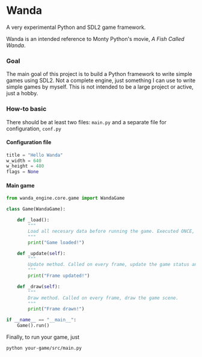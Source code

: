 # Wanda
A very experimental Python and SDL2 game framework.

Wanda is an intended reference to Monty Python's movie, *A Fish Called Wanda*.

### Goal

The main goal of this project is to build a Python framework to write simple games using SDL2. Not a complete engine, just something I can use to write simple games by myself. This is not intended to be a large project or active, just a hobby. 

### How-to basic

There should be at least two files: `main.py` and a separate file for configuration, `conf.py`

#### Configuration file

```python
title = "Hello Wanda"
w_width = 640
w_height = 480
flags = None
```

#### Main game

```python
from wanda_engine.core.game import WandaGame

class Game(WandaGame):

    def _load():
        """
        Load all necesary data before running the game. Executed ONCE, at the game start.
        """
        print("Game loaded!")

    def _update(self):
        """
        Update method. Called on every frame, update the game status and variables
        """
        print("Frame updated!")

    def _draw(self):
        """
        Draw method. Called on every frame, draw the game scene.
        """
        print("Frame drawn!")

if __name__ == "__main__":
    Game().run()
```

Finally, to run your game, just

```shell
python your-game/src/main.py
```